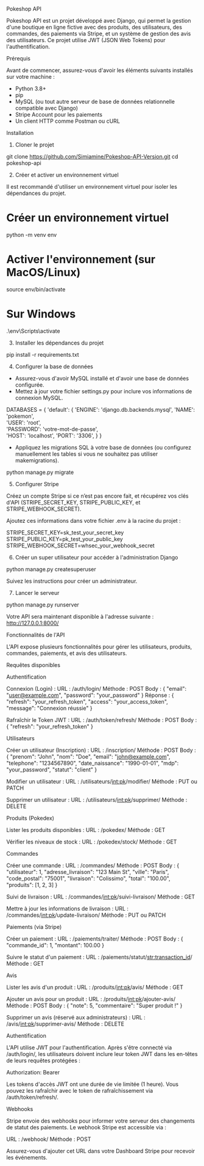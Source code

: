 Pokeshop API

Pokeshop API est un projet développé avec Django, qui permet la gestion d'une boutique en ligne fictive avec des produits, des utilisateurs, des commandes, des paiements via Stripe, et un système de gestion des avis des utilisateurs. Ce projet utilise JWT (JSON Web Tokens) pour l'authentification.

Prérequis

Avant de commencer, assurez-vous d'avoir les éléments suivants installés sur votre machine :
- Python 3.8+
- pip
- MySQL (ou tout autre serveur de base de données relationnelle compatible avec Django)
- Stripe Account pour les paiements
- Un client HTTP comme Postman ou cURL

Installation

1. Cloner le projet

git clone https://github.com/Simiamine/Pokeshop-API-Version.git
cd pokeshop-api

2. Créer et activer un environnement virtuel

Il est recommandé d'utiliser un environnement virtuel pour isoler les dépendances du projet.

# Créer un environnement virtuel
python -m venv env

# Activer l'environnement (sur MacOS/Linux)
source env/bin/activate

# Sur Windows
.\env\Scripts\activate

3. Installer les dépendances du projet

pip install -r requirements.txt

4. Configurer la base de données

- Assurez-vous d'avoir MySQL installé et d'avoir une base de données configurée.
- Mettez à jour votre fichier settings.py pour inclure vos informations de connexion MySQL.

DATABASES = {
    'default': {
        'ENGINE': 'django.db.backends.mysql',
        'NAME': 'pokemon',  
        'USER': 'root',  
        'PASSWORD': 'votre-mot-de-passe',  
        'HOST': 'localhost',
        'PORT': '3306',
    }
}

- Appliquez les migrations SQL à votre base de données (ou configurez manuellement les tables si vous ne souhaitez pas utiliser makemigrations).

python manage.py migrate

5. Configurer Stripe

Créez un compte Stripe si ce n’est pas encore fait, et récupérez vos clés d'API (STRIPE_SECRET_KEY, STRIPE_PUBLIC_KEY, et STRIPE_WEBHOOK_SECRET).

Ajoutez ces informations dans votre fichier .env à la racine du projet :

STRIPE_SECRET_KEY=sk_test_your_secret_key
STRIPE_PUBLIC_KEY=pk_test_your_public_key
STRIPE_WEBHOOK_SECRET=whsec_your_webhook_secret

6. Créer un super utilisateur pour accéder à l'administration Django

python manage.py createsuperuser

Suivez les instructions pour créer un administrateur.

7. Lancer le serveur

python manage.py runserver

Votre API sera maintenant disponible à l'adresse suivante : http://127.0.0.1:8000/

Fonctionnalités de l'API

L'API expose plusieurs fonctionnalités pour gérer les utilisateurs, produits, commandes, paiements, et avis des utilisateurs.

Requêtes disponibles

Authentification

Connexion (Login) :
URL : /auth/login/
Méthode : POST
Body :
{
    "email": "user@example.com",
    "password": "your_password"
}
Réponse :
{
    "refresh": "your_refresh_token",
    "access": "your_access_token",
    "message": "Connexion réussie"
}

Rafraîchir le Token JWT :
URL : /auth/token/refresh/
Méthode : POST
Body :
{
    "refresh": "your_refresh_token"
}

Utilisateurs

Créer un utilisateur (Inscription) :
URL : /inscription/
Méthode : POST
Body :
{
    "prenom": "John",
    "nom": "Doe",
    "email": "john@example.com",
    "telephone": "1234567890",
    "date_naissance": "1990-01-01",
    "mdp": "your_password",
    "statut": "client"
}

Modifier un utilisateur :
URL : /utilisateurs/<int:pk>/modifier/
Méthode : PUT ou PATCH

Supprimer un utilisateur :
URL : /utilisateurs/<int:pk>/supprimer/
Méthode : DELETE

Produits (Pokedex)

Lister les produits disponibles :
URL : /pokedex/
Méthode : GET

Vérifier les niveaux de stock :
URL : /pokedex/stock/
Méthode : GET

Commandes

Créer une commande :
URL : /commandes/
Méthode : POST
Body :
{
    "utilisateur": 1,
    "adresse_livraison": "123 Main St",
    "ville": "Paris",
    "code_postal": "75001",
    "livraison": "Colissimo",
    "total": "100.00",
    "produits": [1, 2, 3]
}

Suivi de livraison :
URL : /commandes/<int:pk>/suivi-livraison/
Méthode : GET

Mettre à jour les informations de livraison :
URL : /commandes/<int:pk>/update-livraison/
Méthode : PUT ou PATCH

Paiements (via Stripe)

Créer un paiement :
URL : /paiements/traiter/
Méthode : POST
Body :
{
    "commande_id": 1,
    "montant": 100.00
}

Suivre le statut d'un paiement :
URL : /paiements/statut/<str:transaction_id>/
Méthode : GET

Avis

Lister les avis d'un produit :
URL : /produits/<int:pk>/avis/
Méthode : GET

Ajouter un avis pour un produit :
URL : /produits/<int:pk>/ajouter-avis/
Méthode : POST
Body :
{
    "note": 5,
    "commentaire": "Super produit !"
}

Supprimer un avis (réservé aux administrateurs) :
URL : /avis/<int:pk>/supprimer-avis/
Méthode : DELETE

Authentification

L'API utilise JWT pour l'authentification. Après s'être connecté via /auth/login/, les utilisateurs doivent inclure leur token JWT dans les en-têtes de leurs requêtes protégées :

Authorization: Bearer <token>

Les tokens d'accès JWT ont une durée de vie limitée (1 heure). Vous pouvez les rafraîchir avec le token de rafraîchissement via /auth/token/refresh/.

Webhooks

Stripe envoie des webhooks pour informer votre serveur des changements de statut des paiements. Le webhook Stripe est accessible via :

URL : /webhook/
Méthode : POST

Assurez-vous d'ajouter cet URL dans votre Dashboard Stripe pour recevoir les événements.